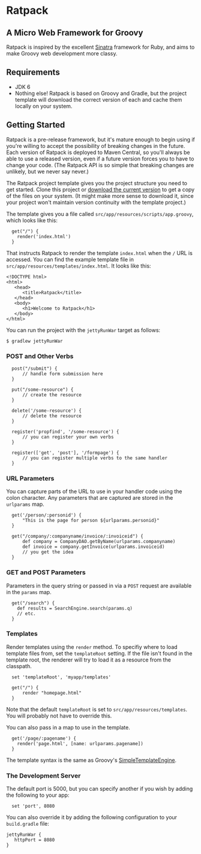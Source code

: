 # Ratpack

## A Micro Web Framework for Groovy

Ratpack is inspired by the excellent [Sinatra](http://www.sinatrarb.com/) framework for Ruby, and aims to make Groovy web development more classy.


## Requirements

 * JDK 6
 * Nothing else! Ratpack is based on Groovy and Gradle, but the project template will download the correct version of each and cache them locally on your system.


## Getting Started

Ratpack is a pre-release framework, but it's mature enough to begin using if you're willing to accept the possibility of breaking changes in the future. Each version of Ratpack is deployed to Maven Central, so you'll always be able to use a released version, even if a future version forces you to have to change your code. (The Ratpack API is so simple that breaking changes are unlikely, but we never say never.)

The Ratpack project template gives you the project structure you need to get started. Clone this project or [download the current version](https://github.com/tlberglund/ratpack-template/zipball/master) to get a copy of the files on your system. (It might make more sense to download it, since your project won't maintain version continuity with the template project.)

The template gives you a file called `src/app/resources/scripts/app.groovy`, which looks like this:

```
  get("/") {
    render('index.html')
  }
```

That instructs Ratpack to render the template `index.html` when the `/` URL is accessed. You can find the example template file in `src/app/resources/templates/index.html`. It looks like this:

```
<!DOCTYPE html>
<html>
   <head>
      <title>Ratpack</title>
   </head>
   <body>
      <h1>Welcome to Ratpack</h1>
   </body>
</html>
```

You can run the project with the `jettyRunWar` target as follows:

```
$ gradlew jettyRunWar
```

### POST and Other Verbs

```
  post("/submit") {
      // handle form submission here
  }

  put("/some-resource") {
      // create the resource
  }

  delete('/some-resource') {
      // delete the resource
  }

  register('propfind', '/some-resource') {
      // you can register your own verbs
  }

  register(['get', 'post'], '/formpage') {
      // you can register multiple verbs to the same handler
  }
```

### URL Parameters

You can capture parts of the URL to use in your handler code using the colon character. Any parameters that are captured are stored in the `urlparams` map.

```
  get('/person/:personid') {
      "This is the page for person ${urlparams.personid}"
  }

  get("/company/:companyname/invoice/:invoiceid") {
      def company = CompanyDAO.getByName(urlparams.companyname)
      def invoice = company.getInvoice(urlparams.invoiceid)
      // you get the idea
  }
```

### GET and POST Parameters

Parameters in the query string or passed in via a `POST` request are available in the `params` map.

```
  get("/search") {
    def results = SearchEngine.search(params.q)
    // etc.
  }
```

### Templates

Render templates using the `render` method. To specifiy where to load template files from, set the `templateRoot` setting. If the file isn't found in the template root, the renderer will try to load it as a resource from the classpath.

```
  set 'templateRoot', 'myapp/templates'
  
  get("/") {
      render "homepage.html"
  }
```

Note that the default `templateRoot` is set to `src/app/resources/templates`. You will probably not have to override this.

You can also pass in a map to use in the template.

```
  get('/page/:pagename') {
    render('page.html', [name: urlparams.pagename])
  }
```

The template syntax is the same as Groovy's [SimpleTemplateEngine](http://groovy.codehaus.org/Groovy+Templates).


### The Development Server

The default port is 5000, but you can specify another if you wish by adding the following to your app:

```
  set 'port', 8080
```

You can also override it by adding the following configuration to your `build.gradle` file:

```
jettyRunWar {
   httpPort = 8080
}
```
